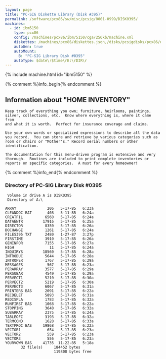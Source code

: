 ```yaml
---
layout: page
title: "PC-SIG Diskette Library (Disk #395)"
permalink: /software/pcx86/sw/misc/pcsig/0001-0999/DISK0395/
machines:
  - id: ibm5150
    type: pcx86
    config: /machines/pcx86/ibm/5150/cga/256kb/machine.xml
    diskettes: /machines/pcx86/diskettes.json,/disks/pcsigdisks/pcx86/diskettes.json
    autoGen: true
    autoMount:
      B: "PC-SIG Library Disk #0395"
    autoType: $date\r$time\rB:\rDIR\r
---
```


{% include machine.html id="ibm5150" %}

{% comment %}info_begin{% endcomment %}

## Information about "HOME INVENTORY"

    Keep track of everything you own; furniture, heirlooms, paintings,
    silver, collections, etc.  Know where everything is, where it came from
    and what it is worth.  Perfect for insurance coverage and claims.
    
    Use your own words or specialized expressions to describe all the data
    you record.  You can store and retrieve by various categories such as
    room or chairs or "Mother's." Record serial numbers or other
    identification.
    
    The documentation for this menu-driven program is extensive and very
    thorough.  Routines are included to print complete inventories or
    reports on specific categories.  A must for every homeowner!
{% comment %}info_end{% endcomment %}


### Directory of PC-SIG Library Disk #0395

     Volume in drive A is DISK0395
     Directory of A:\

    ARRAY              206   5-17-85   6:23a
    CLEANDOC BAT       408   5-11-85   6:24a
    CREATFIL          6560   5-17-85   6:24a
    DATAENTR         17916   5-17-85   6:25a
    DIRECTOR          8350   5-17-85   6:26a
    DOCHANGE          1261   5-17-85   6:24a
    FILES395 TXT      2480   1-27-87   3:27p
    FIRSTIME          3910   5-17-85   6:26a
    GENINFOR          7155   5-17-85   6:27a
    HIGH                11   5-17-85   6:24a
    INQUIRYS         18560   5-17-85   6:28a
    INTRODUC          5644   5-17-85   6:28a
    INTROPER          1767   5-17-85   6:29a
    MESSAGES           567   5-17-85   6:23a
    PERARRAY          3577   5-17-85   6:29a
    PERSUBAR          4549   5-17-85   6:29a
    PERVECT1          5210   5-17-85   6:30a
    PERVECT2          5219   5-17-85   6:30a
    PERVECT3          6067   5-17-85   6:31a
    PRINTERS BAS      2091   5-17-85   6:22a
    RECDELET          5893   5-17-85   6:31a
    REDISPLA          1783   5-17-85   6:32a
    RUNFIRST BAS      1068   5-17-85   6:22a
    STOPPING          3640   5-17-85   6:32a
    SUBARRAY          2375   5-17-85   6:24a
    TABLEOFC          3193   5-17-85   6:32a
    TERMCOND          1620   5-17-85   6:33a
    TEXTPROC BAS     19868   5-17-85   6:22a
    VECTOR1            654   5-17-85   6:23a
    VECTOR2            559   5-17-85   6:23a
    VECTOR3            556   5-17-85   6:23a
    YOURVOWN BAS     41735  11-22-85   5:18a
           32 file(s)     184452 bytes
                          119808 bytes free
